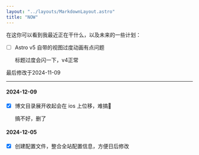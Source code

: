 ```yaml
---
layout: "../layouts/MarkdownLayout.astro"
title: "NOW"
---
```


在这你可以看到我最近正在干什么，以及未来的一些计划：

- [ ] Astro v5 自带的视图过度动画有点问题

    标题过度会闪一下，v4正常

最后修改于2024-11-09

---

#### 2024-12-09

- [x] 博文目录展开收起会在 ios 上位移，难搞🥲

    搞不好，删了

#### 2024-12-05

- [x] 创建配置文件，整合全站配置信息，方便日后修改
